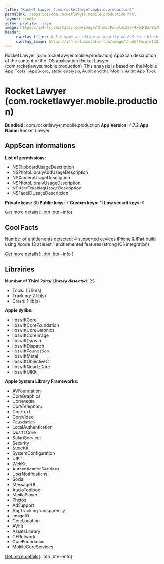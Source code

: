 ```yaml
---
title: "Rocket Lawyer (com.rocketlawyer.mobile.production)"
permalink: /apps/ios/com.rocketlawyer.mobile.production.html
layout: single
author_profile: false
image: https://is4-ssl.mzstatic.com/image/thumb/Purple122/v4/0d/0a/8a/0d0a8af2-1e5e-ca57-7456-5098bea1c0d0/AppIcon-0-0-1x_U007emarketing-0-0-0-10-0-0-sRGB-0-0-0-GLES2_U002c0-512MB-85-220-0-0.png/512x512bb.jpg
header: 
     overlay_filter: 0.5 # same as adding an opacity of 0.5 to a black background
     overlay_image: https://is4-ssl.mzstatic.com/image/thumb/Purple122/v4/0d/0a/8a/0d0a8af2-1e5e-ca57-7456-5098bea1c0d0/AppIcon-0-0-1x_U007emarketing-0-0-0-10-0-0-sRGB-0-0-0-GLES2_U002c0-512MB-85-220-0-0.png/512x512bb.jpg
---
```

Rocket Lawyer (com.rocketlawyer.mobile.production) AppScan description of the content of the iOS application Rocket Lawyer (com.rocketlawyer.mobile.production). This analysis is based on the Mobile App Tools : AppScore, static analysis, Audit and the Mobile Audit App Tool.

# Rocket Lawyer (com.rocketlawyer.mobile.production)

**BundleId:** com.rocketlawyer.mobile.production
**App Version:** 4.7.2
**App Name:** Rocket Lawyer


## AppScan informations 

**List of permissions:** 
- NSClipboardUsageDescription
- NSPhotoLibraryAddUsageDescription
- NSCameraUsageDescription
- NSPhotoLibraryUsageDescription
- NSUserTrackingUsageDescription
- NSFaceIDUsageDescription
  
  
**Private keys:** 30
**Public keys:** 7
**Custom keys:** 11
**Low securit keys:** 0
  
[Get more details](/pricing.html){: .btn .btn--info}

## Cool Facts

Number of entitlements detected: 4
supported devices iPhone & iPad
build using Xcode 13
at least 1 entitlemented features (strong iOS integration)
  
[Get more details](/pricing.html){: .btn .btn--info }

## Librairies 
**Number of Third Party Library detected:** 25
- Tools: 15 lib(s)
- Tracking: 2 lib(s)
- Crash: 1 lib(s)


**Apple dylibs:**
- libswiftCore
- libswiftCoreFoundation
- libswiftCoreGraphics
- libswiftCoreImage
- libswiftDarwin
- libswiftDispatch
- libswiftFoundation
- libswiftMetal
- libswiftObjectiveC
- libswiftQuartzCore
- libswiftUIKit


**Apple System Library Frameworks:**
- AVFoundation
- CoreGraphics
- CoreMedia
- CoreTelephony
- CoreText
- CoreVideo
- Foundation
- LocalAuthentication
- QuartzCore
- SafariServices
- Security
- StoreKit
- SystemConfiguration
- UIKit
- WebKit
- AuthenticationServices
- UserNotifications
- Social
- MessageUI
- AudioToolbox
- MediaPlayer
- Photos
- AdSupport
- AppTrackingTransparency
- ImageIO
- CoreLocation
- AVKit
- AssetsLibrary
- CFNetwork
- CoreFoundation
- MobileCoreServices


  
[Get more details](/pricing.html){: .btn .btn--info}

